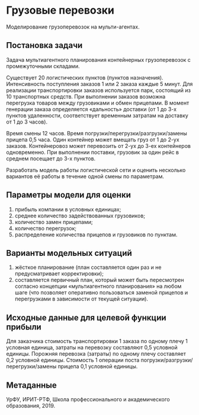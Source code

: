 # Грузовые перевозки
Моделирование грузоперевозок на мульти-агентах. 

## Постановка задачи
Задача мультиагентного планирования контейнерных грузоперевозок с промежуточными складами.

Существует 20 логистических пунктов (пунктов назначения). Интенсивность поступления заказов 1 или 2 заказа каждые 5 минут. Для реализации транспортировки заказов используется парк, состоящий из 10 транспортных средств. При выполнении заказов возможна перегрузка товаров между грузовиками и обмен прицепами. В момент генерации заказа определяется «дальность» доставки (от 1 до 3-х пунктов удаленности, соответствует временным затратам на доставку от 1 до 3 часов).

Время смены 12 часов. Время погрузки/перегрузки/разгрузки/замены прицепа 0,5 часа. Один контейнер может вмещать груз от 1 до 2-ух заказов. Контейнеровоз может перевозить от 2-ух до 3-ех контейнеров одновременно. При выполнении поставки, грузовик за один рейс в среднем посещает до 3-х пунктов.

Разработать модель работы логистической сети и оценить несколько вариантов её работы в течение одной смены по параметрам.

## Параметры модели для оценки
1) прибыль компании в условных единицах;
1) среднее количество задействованных грузовиков;
1) количество замен прицепами;
1) количество перегрузок;
1) распределение количества прицепов и грузовиков по пунктам.

## Варианты модельных ситуаций
1) жёсткое планирование (план составляется один раз и не предусматривает корректировки);
1) составляется первичный план, который может быть пересмотрен согласно концепции «мультиагентного планирования» на любом шаге (что позволяет оперативно пользоваться заменой прицепов и перегрузками в зависимости от текущей ситуации).

## Исходные данные для целевой функции прибыли
Для заказчика стоимость транспортировки 1 заказа по одному плечу 1 условная единица, затраты на перевозку составляют 0,5 условной единицы. Порожняя перевозка (затраты) по одному плечу составляет 0,2 условной единицы. Стоимость 1 операции поста погрузки/разгрузки/перегрузки/замены прицепа 0,1 условной единицы.

## Метаданные
УрФУ, ИРИТ-РТФ, Школа профессионального и академического образования, 2019.